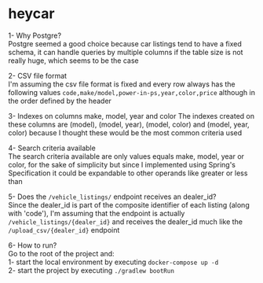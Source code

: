 # heycar

1- Why Postgre?  
Postgre seemed a good choice because car listings tend to have a fixed schema, it can handle queries by multiple columns if the table size is not really huge, which seems to be the case

2- CSV file format  
I'm assuming the csv file format is fixed and every row always has the following values `code,make/model,power-in-ps,year,color,price` although in the order defined by the header

3- Indexes on columns make, model, year and color 
The indexes created on these columns are (model), (model, year), (model, color) and (model, year, color) because I thought these would be the most common criteria used

4- Search criteria available  
The search criteria available are only values equals make, model, year or color, for the sake of simplicity but since I implemented using Spring's Specification it could be expandable to other operands like greater or less than

5- Does the `/vehicle_listings/` endpoint receives an dealer_id?  
Since the dealer_id is part of the composite identifier of each listing (along with 'code'), I'm assuming that the endpoint is actually `/vehicle_listings/{dealer_id}` and receives the dealer_id much like the `/upload_csv/{dealer_id}` endpoint

6- How to run?  
Go to the root of the project and:  
1- start the local environment by executing `docker-compose up -d`  
2- start the project by executing `./gradlew bootRun`